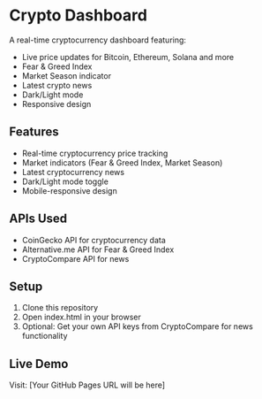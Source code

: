 # Crypto Dashboard

A real-time cryptocurrency dashboard featuring:
- Live price updates for Bitcoin, Ethereum, Solana and more
- Fear & Greed Index
- Market Season indicator
- Latest crypto news
- Dark/Light mode
- Responsive design

## Features
- Real-time cryptocurrency price tracking
- Market indicators (Fear & Greed Index, Market Season)
- Latest cryptocurrency news
- Dark/Light mode toggle
- Mobile-responsive design

## APIs Used
- CoinGecko API for cryptocurrency data
- Alternative.me API for Fear & Greed Index
- CryptoCompare API for news

## Setup
1. Clone this repository
2. Open index.html in your browser
3. Optional: Get your own API keys from CryptoCompare for news functionality

## Live Demo
Visit: [Your GitHub Pages URL will be here] 